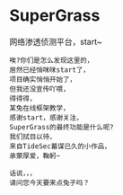 # SuperGrass
网络渗透侦测平台，start~

    唉?你们是怎么发现这里的，
    居然已经悄咪咪start了，
    项目确实悄悄开始了，
    但我还没宣传吖喂，
    得得得，
    某兔在线框架教学，
    感谢start，感谢关注，
    SuperGrass的最终功能是什么呢?
    我们拭目以待，
    来自TideSec蓄谋已久的小作品，
    承蒙厚爱，鞠躬~
    
    话说，，，
    请问您今天要来点兔子吗？

